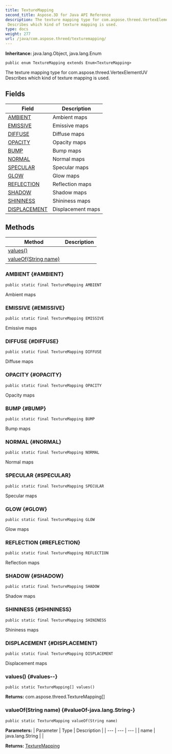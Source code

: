 ```yaml
---
title: TextureMapping
second_title: Aspose.3D for Java API Reference
description: The texture mapping type for com.aspose.threed.VertexElementUV
 Describes which kind of texture mapping is used.
type: docs
weight: 277
url: /java/com.aspose.threed/texturemapping/
---
```


**Inheritance:**
java.lang.Object, java.lang.Enum
```
public enum TextureMapping extends Enum<TextureMapping>
```

The texture mapping type for com.aspose.threed.VertexElementUV Describes which kind of texture mapping is used.
## Fields

| Field | Description |
| --- | --- |
| [AMBIENT](#AMBIENT) | Ambient maps |
| [EMISSIVE](#EMISSIVE) | Emissive maps |
| [DIFFUSE](#DIFFUSE) | Diffuse maps |
| [OPACITY](#OPACITY) | Opacity maps |
| [BUMP](#BUMP) | Bump maps |
| [NORMAL](#NORMAL) | Normal maps |
| [SPECULAR](#SPECULAR) | Specular maps |
| [GLOW](#GLOW) | Glow maps |
| [REFLECTION](#REFLECTION) | Reflection maps |
| [SHADOW](#SHADOW) | Shadow maps |
| [SHININESS](#SHININESS) | Shininess maps |
| [DISPLACEMENT](#DISPLACEMENT) | Displacement maps |
## Methods

| Method | Description |
| --- | --- |
| [values()](#values--) |  |
| [valueOf(String name)](#valueOf-java.lang.String-) |  |
### AMBIENT {#AMBIENT}
```
public static final TextureMapping AMBIENT
```


Ambient maps

### EMISSIVE {#EMISSIVE}
```
public static final TextureMapping EMISSIVE
```


Emissive maps

### DIFFUSE {#DIFFUSE}
```
public static final TextureMapping DIFFUSE
```


Diffuse maps

### OPACITY {#OPACITY}
```
public static final TextureMapping OPACITY
```


Opacity maps

### BUMP {#BUMP}
```
public static final TextureMapping BUMP
```


Bump maps

### NORMAL {#NORMAL}
```
public static final TextureMapping NORMAL
```


Normal maps

### SPECULAR {#SPECULAR}
```
public static final TextureMapping SPECULAR
```


Specular maps

### GLOW {#GLOW}
```
public static final TextureMapping GLOW
```


Glow maps

### REFLECTION {#REFLECTION}
```
public static final TextureMapping REFLECTION
```


Reflection maps

### SHADOW {#SHADOW}
```
public static final TextureMapping SHADOW
```


Shadow maps

### SHININESS {#SHININESS}
```
public static final TextureMapping SHININESS
```


Shininess maps

### DISPLACEMENT {#DISPLACEMENT}
```
public static final TextureMapping DISPLACEMENT
```


Displacement maps

### values() {#values--}
```
public static TextureMapping[] values()
```




**Returns:**
com.aspose.threed.TextureMapping[]
### valueOf(String name) {#valueOf-java.lang.String-}
```
public static TextureMapping valueOf(String name)
```




**Parameters:**
| Parameter | Type | Description |
| --- | --- | --- |
| name | java.lang.String |  |

**Returns:**
[TextureMapping](../../com.aspose.threed/texturemapping)
